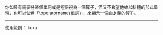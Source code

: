 你如果有需要將某個單詞或是短語視為一個算子，但又不希望他始以斜體的形式呈現，你可以使用「\\operatorname{單詞}」，來顯示一個自定義的算子。
- - -
使用範例：
$\operatorname{kuku}$
